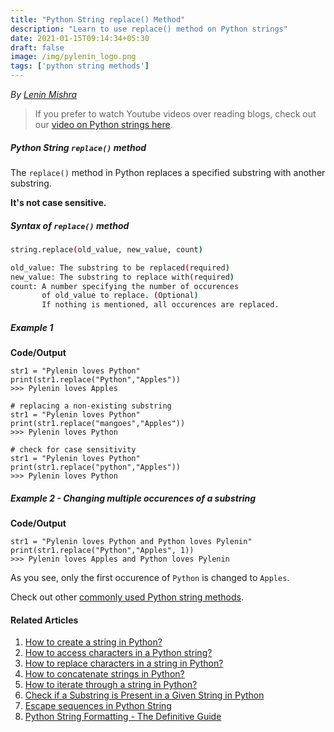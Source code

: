 ```yaml
---
title: "Python String replace() Method"
description: "Learn to use replace() method on Python strings"
date: 2021-01-15T09:14:34+05:30
draft: false
image: /img/pylenin_logo.png
tags: ['python string methods']
---
```

<div class="sharethis-inline-follow-buttons"></div>

*By [Lenin Mishra](https://www.pylenin.com/authors/#lenin-mishra)*

> If you prefer to watch Youtube videos over reading blogs, check out our [video on Python strings here](https://youtu.be/MXdNMo_f95I). 

##### Python String `replace()` method

The `replace()` method in Python replaces a specified substring with another substring.

**It's not case sensitive.**

##### Syntax of `replace()` method

```bash
string.replace(old_value, new_value, count)

old_value: The substring to be replaced(required)
new_value: The substring to replace with(required)
count: A number specifying the number of occurences 
       of old_value to replace. (Optional)
       If nothing is mentioned, all occurences are replaced.
```

##### Example 1

**Code/Output**

```python3
str1 = "Pylenin loves Python"
print(str1.replace("Python","Apples"))
>>> Pylenin loves Apples

# replacing a non-existing substring
str1 = "Pylenin loves Python"
print(str1.replace("mangoes","Apples"))
>>> Pylenin loves Python

# check for case sensitivity
str1 = "Pylenin loves Python"
print(str1.replace("python","Apples"))
>>> Pylenin loves Python
```

##### Example 2 - Changing multiple occurences of a substring

**Code/Output**

```python3
str1 = "Pylenin loves Python and Python loves Pylenin"
print(str1.replace("Python","Apples", 1))
>>> Pylenin loves Apples and Python loves Pylenin
```

As you see, only the first occurence of `Python` is changed to `Apples`.

Check out other [commonly used Python string methods](https://www.pylenin.com/blogs/common-python-string-methods).

#### Related Articles

1. [How to create a string in Python?](https://www.pylenin.com/blogs/create-string-python/)
2. [How to access characters in a Python string?](https://www.pylenin.com/blogs/access-characters-in-string/)
3. [How to replace characters in a string in Python?](https://www.pylenin.com/blogs/replace-string-characters-python/)
4. [How to concatenate strings in Python?](https://www.pylenin.com/blogs/concatenate-strings-in-python/)
5. [How to iterate through a string in Python?](https://www.pylenin.com/blogs/iterating-through-python-string/)
6. [Check if a Substring is Present in a Given String in Python](https://www.pylenin.com/blogs/check-substring-in-a-string-python/)
7. [Escape sequences in Python String](https://www.pylenin.com/blogs/escape-sequences-python-string/)
8. [Python String Formatting - The Definitive Guide](https://www.pylenin.com/blogs/python-string-formatting/)

